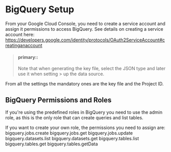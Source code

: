 # BigQuery Setup

From your Google Cloud Console, you need to create a service account and assign it permissions to access BigQuery. See details on creating a service account here: https://developers.google.com/identity/protocols/OAuth2ServiceAccount#creatinganaccount

> #### primary::
>
> Note that when generating the key file, select the JSON type and later use it when setting > up the data source.

From all the settings the mandatory ones are the key file and the Project ID.

## BigQuery Permissions and Roles
If you're using the predefined roles in BigQuery you need to use the admin role, as this is the only role that can create queries and list tables.

If you want to create your own role, the permissions you need to assign are:
bigquery.jobs.create
bigquery.jobs.get
bigquery.jobs.update
bigquery.datasets.list
bigquery.datasets.get
bigquery.tables.list
bigquery.tables.get
bigquery.tables.getData
